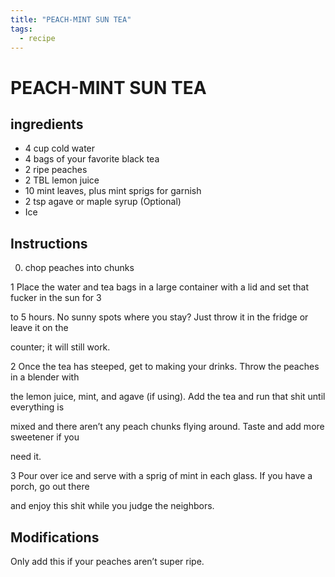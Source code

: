 ```yaml
---
title: "PEACH-MINT SUN TEA"
tags:
  - recipe
---
```


# PEACH-MINT SUN TEA

## ingredients
* 4 cup cold water
* 4 bags of your favorite black tea
* 2 ripe peaches
* 2 TBL lemon juice
* 10 mint leaves, plus mint sprigs for garnish
* 2 tsp agave or maple syrup (Optional)
* Ice


## Instructions
0. chop peaches into chunks

1 Place the water and tea bags in a large container with a lid and set that fucker in the sun for 3

to 5 hours. No sunny spots where you stay? Just throw it in the fridge or leave it on the

counter; it will still work.

2 Once the tea has steeped, get to making your drinks. Throw the peaches in a blender with

the lemon juice, mint, and agave (if using). Add the tea and run that shit until everything is

mixed and there aren’t any peach chunks flying around. Taste and add more sweetener if you

need it.

3 Pour over ice and serve with a sprig of mint in each glass. If you have a porch, go out there

and enjoy this shit while you judge the neighbors.



## Modifications
Only add this if your peaches aren’t super ripe.





